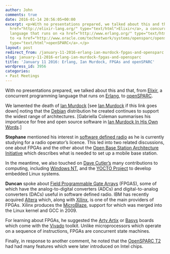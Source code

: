 ```yaml
---
author: John
comments: true
date: 2016-01-14 20:56:05+00:00
excerpt: <p>With no presentations prepared, we talked about this and that, from <a
  href="http://elixir-lang.org/" type="text/html">Elixir</a>, a concurrent programming
  language that runs on <a href="http://www.erlang.org/" type="text/html">Erlang</a>,
  to <a href="http://www.oracle.com/technetwork/systems/opensparc/opensparc-overview-1562924.html"
  type="text/html">openSPARC</a>.</p>
layout: post
redirect_from: /january-11-2016-erlang-ian-murdock-fpgas-and-opensparc
slug: january-11-2016-erlang-ian-murdock-fpgas-and-opensparc
title: 'January 11 2016: Erlang, Ian Murdock, FPGAs and openSPARC'
wordpress_id: 3956
categories:
- Past Meetings
---
```


With no presentations prepared, we talked about this and that, from [Elixir](http://elixir-lang.org/), a concurrent programming language that runs on [Erlang](http://www.erlang.org/), to [openSPARC](http://www.oracle.com/technetwork/systems/opensparc/opensparc-overview-1562924.html).




We lamented the death of [Ian Murdock](http://ianmurdock.com/) [see [Ian Murdock](https://en.wikipedia.org/wiki/Ian_Murdock) if this link goes down] noting that the [Debian](https://www.debian.org/) distribution he created continues to support the widest range of architectures. [Gabriella Coleman summarises his importance for free and open source software in [Ian Murdock In His Own Words](https://www.techdirt.com/articles/20160112/16582733316/ian-murdock-his-own-words-what-made-debian-such-community-project.shtml).]




**Stephane** mentioned his interest in [software defined radio](https://en.wikipedia.org/wiki/Software-defined_radio) as he is currently studying for a radio operator’s licence. This led into two related discussions, one about FPGAs and the other about the [Open Base Station Architecture Initiative](https://en.wikipedia.org/wiki/Open_Base_Station_Architecture_Initiative) which describes what is needed to set up a mobile base station.




In the meantime, we also touched on [Dave Cutler’s](https://en.wikipedia.org/wiki/Dave_Cutler) many contributions to computing, including [Windows NT](https://en.wikipedia.org/wiki/Microsoft_Windows_NT), and the [YOCTO Project](http://www.yoctoproject.org/) to develop embedded Linux systems.




**Duncan** spoke about [Field Programmable Gate Arrays](https://en.wikipedia.org/wiki/FPGA) (FPGAS), some of which have the analog-to-digital converters (ADCs) and digital-to-analog converters (DACs) useful in software defined radio. IBM has recently acquired [Altera](http://www.altera.com/) which, along with [Xilinx](http://www.xilinx.com/), is one of the main providers of FPGAs. Xilinx produces the [MicroBlaze](https://en.wikipedia.org/wiki/MicroBlaze), support for which was merged into the Linux kernel and GCC in 2009.




For learning about FPGAs, he suggested the [Arty Artix](http://store.digilentinc.com/arty-board-artix-7-fpga-development-board-for-makers-and-hobbyists/) or [Basys](http://www.digikey.com/catalog/en/partgroup/basys-3-artix-7-fpga-board/49433) boards which come with the [Vivado](http://www.xilinx.com/products/design-tools/vivado.html) toolkit. Unlike microprocessors which operate on a sequence of instructions, FPGAs are concurrent state machines.




Finally, in response to another comment, he noted that the [OpenSPARC T2](http://www.oracle.com/technetwork/systems/opensparc/opensparc-overview-1562924.html) had had many features which were later introduced on Intel chips.
